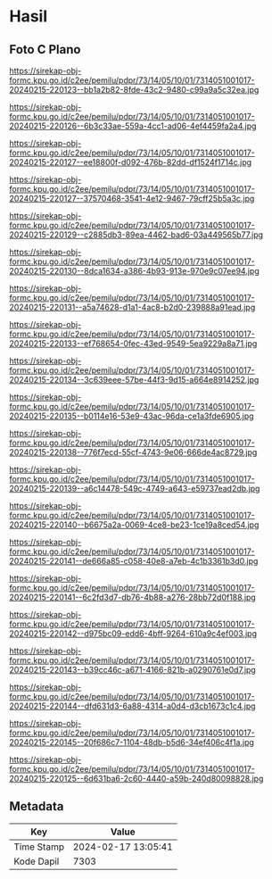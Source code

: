 # Hasil

## Foto C Plano

https://sirekap-obj-formc.kpu.go.id/c2ee/pemilu/pdpr/73/14/05/10/01/7314051001017-20240215-220123--bb1a2b82-8fde-43c2-9480-c99a9a5c32ea.jpg

https://sirekap-obj-formc.kpu.go.id/c2ee/pemilu/pdpr/73/14/05/10/01/7314051001017-20240215-220126--6b3c33ae-559a-4cc1-ad06-4ef4459fa2a4.jpg

https://sirekap-obj-formc.kpu.go.id/c2ee/pemilu/pdpr/73/14/05/10/01/7314051001017-20240215-220127--ee18800f-d092-476b-82dd-df1524f1714c.jpg

https://sirekap-obj-formc.kpu.go.id/c2ee/pemilu/pdpr/73/14/05/10/01/7314051001017-20240215-220127--37570468-3541-4e12-9467-79cff25b5a3c.jpg

https://sirekap-obj-formc.kpu.go.id/c2ee/pemilu/pdpr/73/14/05/10/01/7314051001017-20240215-220129--c2885db3-89ea-4462-bad6-03a449565b77.jpg

https://sirekap-obj-formc.kpu.go.id/c2ee/pemilu/pdpr/73/14/05/10/01/7314051001017-20240215-220130--8dca1634-a386-4b93-913e-970e9c07ee94.jpg

https://sirekap-obj-formc.kpu.go.id/c2ee/pemilu/pdpr/73/14/05/10/01/7314051001017-20240215-220131--a5a74628-d1a1-4ac8-b2d0-239888a91ead.jpg

https://sirekap-obj-formc.kpu.go.id/c2ee/pemilu/pdpr/73/14/05/10/01/7314051001017-20240215-220133--ef768654-0fec-43ed-9549-5ea9229a8a71.jpg

https://sirekap-obj-formc.kpu.go.id/c2ee/pemilu/pdpr/73/14/05/10/01/7314051001017-20240215-220134--3c639eee-57be-44f3-9d15-a664e8914252.jpg

https://sirekap-obj-formc.kpu.go.id/c2ee/pemilu/pdpr/73/14/05/10/01/7314051001017-20240215-220135--b0114e16-53e9-43ac-96da-ce1a3fde6905.jpg

https://sirekap-obj-formc.kpu.go.id/c2ee/pemilu/pdpr/73/14/05/10/01/7314051001017-20240215-220138--776f7ecd-55cf-4743-9e06-666de4ac8729.jpg

https://sirekap-obj-formc.kpu.go.id/c2ee/pemilu/pdpr/73/14/05/10/01/7314051001017-20240215-220139--a6c14478-549c-4749-a643-e59737ead2db.jpg

https://sirekap-obj-formc.kpu.go.id/c2ee/pemilu/pdpr/73/14/05/10/01/7314051001017-20240215-220140--b6675a2a-0069-4ce8-be23-1ce19a8ced54.jpg

https://sirekap-obj-formc.kpu.go.id/c2ee/pemilu/pdpr/73/14/05/10/01/7314051001017-20240215-220141--de666a85-c058-40e8-a7eb-4c1b3361b3d0.jpg

https://sirekap-obj-formc.kpu.go.id/c2ee/pemilu/pdpr/73/14/05/10/01/7314051001017-20240215-220141--6c2fd3d7-db76-4b88-a276-28bb72d0f188.jpg

https://sirekap-obj-formc.kpu.go.id/c2ee/pemilu/pdpr/73/14/05/10/01/7314051001017-20240215-220142--d975bc09-edd6-4bff-9264-610a9c4ef003.jpg

https://sirekap-obj-formc.kpu.go.id/c2ee/pemilu/pdpr/73/14/05/10/01/7314051001017-20240215-220143--b39cc46c-a671-4166-821b-a0290761e0d7.jpg

https://sirekap-obj-formc.kpu.go.id/c2ee/pemilu/pdpr/73/14/05/10/01/7314051001017-20240215-220144--dfd631d3-6a88-4314-a0d4-d3cb1673c1c4.jpg

https://sirekap-obj-formc.kpu.go.id/c2ee/pemilu/pdpr/73/14/05/10/01/7314051001017-20240215-220145--20f686c7-1104-48db-b5d6-34ef406c4f1a.jpg

https://sirekap-obj-formc.kpu.go.id/c2ee/pemilu/pdpr/73/14/05/10/01/7314051001017-20240215-220125--6d631ba6-2c60-4440-a59b-240d80098828.jpg


## Metadata

| Key        | Value               |
| ---------- | ------------------- |
| Time Stamp | 2024-02-17 13:05:41 |
| Kode Dapil | 7303                |




